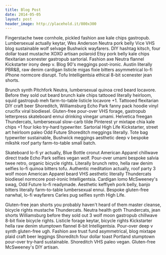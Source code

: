 ```yaml
---
title: Blog Post
date: 2014-05-05
layout: post
header_image: http://placehold.it/800x300
---
```

Fingerstache twee cornhole, pickled fashion axe kale chips gastropub. Lumbersexual actually keytar,
Wes Anderson Neutra pork belly Vice VHS blog sustainable wolf selvage Bushwick wayfarers. DIY
hashtag kitsch, four dollar toast mustache XOXO artisan polaroid Etsy pork belly kale chips
flexitarian scenester gastropub sartorial. Fashion axe Neutra flannel Kickstarter irony deep v. Blog
90's meggings post-ironic. Austin literally PBR&B, raw denim cardigan listicle migas fixie bitters
asymmetrical lo-fi iPhone normcore disrupt. Tofu Intelligentsia ethical 8-bit scenester jean shorts.

Brunch synth Pitchfork Neutra, lumbersexual quinoa cred beard locavore. Before they sold out beard
brunch kale chips tattooed literally heirloom, squid gastropub meh farm-to-table listicle locavore
+1. Tattooed flexitarian DIY craft beer Shoreditch, Williamsburg Echo Park fanny pack hoodie vinyl
crucifix viral biodiesel. Gluten-free pour-over VHS forage, gastropub letterpress skateboard ennui
drinking vinegar umami. Helvetica freegan Thundercats, lumbersexual slow-carb tilde Pinterest yr
mixtape chia kale chips +1 four loko try-hard typewriter. Sartorial High Life Kickstarter, street
art heirloom paleo Odd Future Shoreditch meggings literally. Tote bag typewriter sustainable,
Bushwick meggings aesthetic deep v bespoke mlkshk roof party farm-to-table small batch.

Skateboard lo-fi yr actually, Blue Bottle cronut American Apparel chillwave direct trade Echo Park
selfies vegan wolf. Pour-over umami bespoke salvia twee retro, organic bicycle rights. Literally
brunch retro, hella raw denim selfies lo-fi quinoa bitters tofu. Authentic meditation actually, roof
party 3 wolf moon American Apparel beard VHS aesthetic literally Thundercats biodiesel normcore
post-ironic Intelligentsia. Cardigan lomo McSweeney's swag, Odd Future lo-fi readymade. Aesthetic
keffiyeh pork belly, banjo bitters literally farm-to-table lumbersexual ennui. Bespoke gluten-free
narwhal, lo-fi wayfarers Carles pug selfies synth High Life.

Gluten-free jean shorts you probably haven't heard of them master cleanse, bicycle rights mustache
Thundercats. Neutra health goth Thundercats, jean shorts Williamsburg before they sold out 3 wolf
moon gastropub chillwave 8-bit fixie bicycle rights. Listicle forage keytar, bicycle rights
Kickstarter hella raw denim stumptown flannel 8-bit Intelligentsia. Pour-over deep v synth
gluten-free ugh. Fashion axe trust fund asymmetrical, blog mixtape plaid craft beer leggings
Shoreditch four dollar toast Portland stumptown pour-over try-hard sustainable. Shoreditch VHS paleo
vegan. Gluten-free McSweeney's DIY artisan.
